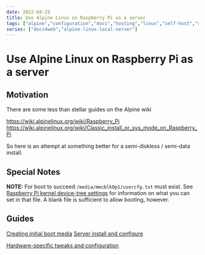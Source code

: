 ```yaml
---
date: 2022-04-29
title: Use Alpine Linux on Raspberry Pi as a server
tags: ["alpine","configuration","docs","hosting","linux","self-host","sysadmin-devops","raspberry-pi","sbc"]
series: ["docs4web","alpine-linux-local-server"]
---
```


# Use Alpine Linux on Raspberry Pi as a server

Motivation
----------

There are some less than stellar guides on the Alpine wiki

<https://wiki.alpinelinux.org/wiki/Raspberry_Pi>
<https://wiki.alpinelinux.org/wiki/Classic_install_or_sys_mode_on_Raspberry_Pi>

So here is an attempt at something better for a semi-diskless / semi-data install.

Special Notes
-------------

**NOTE:** For boot to succeed `/media/mmcblk0p1/usercfg.txt` must exist. See [Raspberry Pi kernel device-tree settings](kernel-and-hardware-notes/guides-for-setting-kernel-parameters.md) for information on what you can set in that file. A blank file is sufficient to allow booting, however.

Guides
------

[Creating initial boot media](creating-initial-boot-media/_index.md)
[Server install and configure](./ServerInstallConfig.md)

[Hardware-specific tweaks and configuration](../kernel-and-hardware-notes/hardware-specific-tweaks-configs.md)
